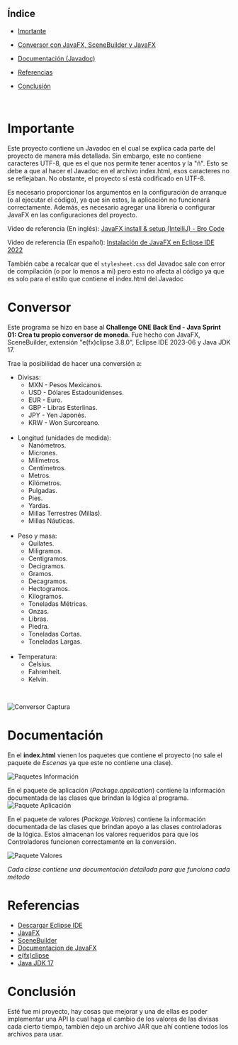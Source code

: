## Índice
* [Imortante](#Importante)

* [Conversor con JavaFX, SceneBuilder y JavaFX](#Conversor)

* [Documentación (Javadoc)](#Documentación)

* [Referencias](#Referencias)

* [Conclusión](#Conclusión)

<br>

# Importante
Este proyecto contiene un Javadoc en el cual se explica cada parte del proyecto de manera más detallada. Sin embargo, este no contiene caracteres UTF-8, que es el que nos permite tener acentos y la "ñ". Esto se debe a que al hacer el Javadoc en el archivo index.html, esos caracteres no se reflejaban. No obstante, el proyecto sí está codificado en UTF-8.

Es necesario proporcionar los argumentos en la configuración de arranque (o al ejecutar el código), ya que sin estos, la aplicación no funcionará correctamente. Además, es necesario agregar una librería o configurar JavaFX en las configuraciones del proyecto.

Video de referencia (En inglés): [JavaFX install & setup (IntelliJ) - Bro Code](https://youtu.be/Ope4icw6bVk?list=PLZPZq0r_RZOM-8vJA3NQFZB7JroDcMwev)

Video de referencia (En español): [Instalación de JavaFX en Eclipse IDE 2022](https://youtu.be/rs0ALuSzcgA)

También cabe a recalcar que el <code>stylesheet.css</code> del Javadoc sale con error de compilación (o por lo menos a mi) pero esto no afecta al código ya que es solo para el estilo que contiene el index.html del Javadoc

# Conversor
Este programa se hizo en base al <strong>Challenge ONE Back End - Java Sprint 01: Crea tu propio conversor de moneda</strong>.
Fue hecho con JavaFX, SceneBuilder, extensión "e(fx)clipse 3.8.0", Eclipse IDE 2023-06 y Java JDK 17.

Trae la posibilidad de hacer una conversión a:
<ul>
  <li>Divisas:
    <ul>
      <li>MXN - Pesos Mexicanos.</li>
      <li>USD - Dólares Estadounidenses.</li>
      <li>EUR - Euro.</li>
      <li>GBP - Libras Esterlinas.</li>
      <li>JPY - Yen Japonés.</li>
      <li>KRW - Won Surcoreano.</li>
    </ul>
  </li>
  <br>
  <li>Longitud (unidades de medida):
    <ul>
      <li>Nanómetros.</li>
      <li>Micrones.</li>
      <li>Milímetros.</li>
      <li>Centímetros.</li>
      <li>Metros.</li>
      <li>Kilómetros.</li>
      <li>Pulgadas.</li>
      <li>Pies.</li>
      <li>Yardas.</li>
      <li>Millas Terrestres (Millas).</li>
      <li>Millas Náuticas.</li>
    </ul>
  </li>
  <br>
  <li>Peso y masa:
    <ul>
      <li>Quilates.</li>
      <li>Miligramos.</li>
      <li>Centigramos.</li>
      <li>Decigramos.</li>
      <li>Gramos.</li>
      <li>Decagramos.</li>
      <li>Hectogramos.</li>
      <li>Kilogramos.</li>
      <li>Toneladas Métricas.</li>
      <li>Onzas.</li>
      <li>Libras.</li>
      <li>Piedra.</li>
      <li>Toneladas Cortas.</li>
      <li>Toneladas Largas.</li>
    </ul>
  </li>
  <br>
  <li>Temperatura:
    <ul>
      <li>Celsius.</li>
      <li>Fahrenheit.</li>
      <li>Kelvin.</li>
    </ul>
  </li>
</ul>
<br>

![Conversor Captura](https://github.com/Kxtss/Conversor-con-Java/assets/126207113/37a0305a-d720-4c96-977e-aa36223a4780)

# Documentación
En el <strong>index.html</strong> vienen los paquetes que contiene el proyecto (no sale el paquete de <i>Escenas</i> ya que este no contiene una clase). 

![Paquetes Información](https://github.com/Kxtss/Conversor-con-Java/assets/126207113/4a5fc76e-9f0d-45e9-8550-af6b18d15fdc)

En el paquete de aplicación (<i>Package.application</i>) contiene la información documentada de las clases que brindan la lógica al programa.
![Paquete Aplicación](https://github.com/Kxtss/Conversor-con-Java/assets/126207113/0fe1b8d1-3ddb-427e-ad59-2212503fe62e)

En el paquete de valores (<i>Package.Valores</i>) contiene la información documentada de las clases que brindan apoyo a las clases controladoras de la lógica. Estos almacenan los valores requeridos para que los Controladores funcionen correctamente en la conversión.

![Paquete Valores](https://github.com/Kxtss/Conversor-con-Java/assets/126207113/f3a9f834-e063-42e7-828a-9cfa0382edac)

<em>Cada clase contiene una documentación detallada para que funciona cada método</em>

# Referencias
<ul>
  <li><a href="https://www.eclipse.org/downloads/">Descargar Eclipse IDE</a></li>
  <li><a href="https://gluonhq.com/products/javafx/">JavaFX</a></li>
  <li><a href="https://gluonhq.com/products/scene-builder/">SceneBuilder</a></li>
  <li><a href="https://openjfx.io/openjfx-docs/">Documentacion de JavaFX</a></li>
  <li><a href="https://projects.eclipse.org/projects/technology.efxclipse">e(fx)clipse</a></li>
  <li><a href="https://www.oracle.com/java/technologies/javase/jdk17-archive-downloads.html">Java JDK 17</a></li>
</ul>

# Conclusión
Esté fue mi proyecto, hay cosas que mejorar y una de ellas es poder implementar una API la cual haga el cambio de los valores de las divisas cada cierto tiempo, también dejo un archivo JAR que ahí contiene todos los archivos para usar.
